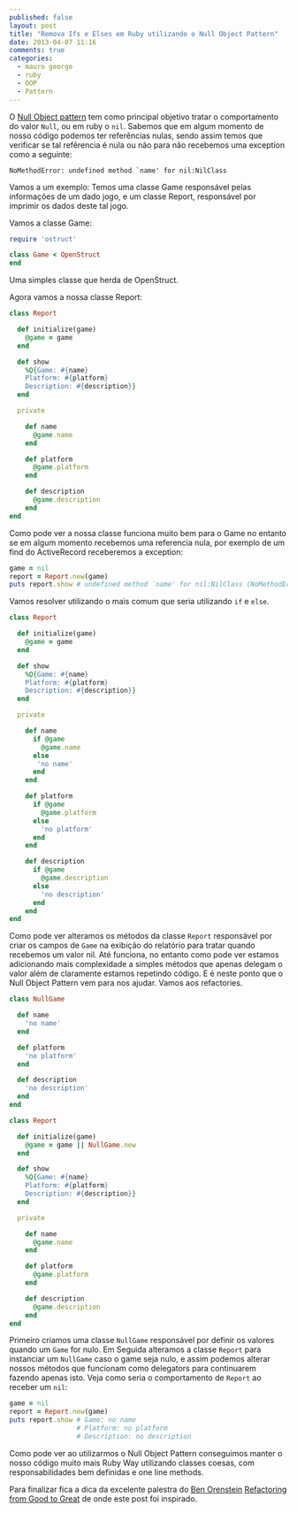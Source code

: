 ```yaml
---
published: false
layout: post
title: "Remova Ifs e Elses em Ruby utilizando o Null Object Pattern"
date: 2013-04-07 11:16
comments: true
categories:
  - mauro george
  - ruby
  - OOP
  - Pattern
---
```


O [Null Object pattern](https://en.wikipedia.org/wiki/Null_object) tem como principal objetivo tratar o comportamento do valor `Null`, ou em ruby o `nil`.
Sabemos que em algum momento de nosso código podemos ter referências nulas, sendo assim temos que verificar se tal refêrencia é nula ou não para não recebemos uma exception como a seguinte:

    NoMethodError: undefined method `name' for nil:NilClass

Vamos a um exemplo: Temos uma classe Game responsável pelas informações de um dado jogo, e um classe Report, responsável por imprimir os dados deste tal jogo.

Vamos a classe Game:

```ruby
require 'ostruct'

class Game < OpenStruct
end
```

Uma simples classe que herda de OpenStruct.

Agora vamos a nossa classe Report:

```ruby
class Report

  def initialize(game)
    @game = game
  end

  def show
    %Q{Game: #{name}
    Platform: #{platform}
    Description: #{description}}
  end

  private

    def name
      @game.name
    end

    def platform
      @game.platform
    end

    def description
      @game.description
    end
end
```

Como pode ver a nossa classe funciona muito bem para o Game no entanto se em algum momento recebemos uma referencia nula, por exemplo de um find do ActiveRecord receberemos a exception:

```ruby
game = nil
report = Report.new(game)
puts report.show # undefined method `name' for nil:NilClass (NoMethodError) ...
```

Vamos resolver utilizando o mais comum que seria utilizando `if` e `else`.

```ruby
class Report

  def initialize(game)
    @game = game
  end

  def show
    %Q{Game: #{name}
    Platform: #{platform}
    Description: #{description}}
  end

  private

    def name
      if @game
        @game.name
      else
       'no name'
      end
    end

    def platform
      if @game
        @game.platform
      else
        'no platform'
      end
    end

    def description
      if @game
        @game.description
      else
        'no description'
      end
    end
end
```

Como pode ver alteramos os métodos da classe `Report` responsável por criar os campos de `Game` na exibição do relatório para tratar quando recebemos um valor nil.
Até funciona, no entanto como pode ver estamos adicionando mais complexidade a simples métodos que apenas delegam o valor além de claramente estamos repetindo código. E é neste ponto que o Null Object Pattern vem para nos ajudar. Vamos aos refactories.

```ruby
class NullGame

  def name
    'no name'
  end

  def platform
    'no platform'
  end

  def description
    'no description'
  end
end

class Report

  def initialize(game)
    @game = game || NullGame.new
  end

  def show
    %Q{Game: #{name}
    Platform: #{platform}
    Description: #{description}}
  end

  private

    def name
      @game.name
    end

    def platform
      @game.platform
    end

    def description
      @game.description
    end
end
```

Primeiro criamos uma classe `NullGame` responsável por definir os valores quando um `Game` for nulo. Em Seguida alteramos a classe `Report` para instanciar um `NullGame` caso o game seja nulo, e assim podemos alterar nossos métodos que funcionam como delegators para continuarem fazendo apenas isto.
Veja como seria o comportamento de `Report` ao receber um `nil`:

```ruby
game = nil
report = Report.new(game)
puts report.show # Game: no name
                 # Platform: no platform
                 # Description: no description
```

Como pode ver ao utilizarmos o Null Object Pattern conseguimos manter o nosso código muito mais Ruby Way utilizando classes coesas, com responsabilidades bem definidas e one line methods.

Para finalizar fica a dica da excelente palestra do [Ben Orenstein](https://twitter.com/@r00k) [Refactoring from Good to Great](http://www.confreaks.com/videos/1233-aloharuby2012-refactoring-from-good-to-great) de onde este post foi inspirado.
